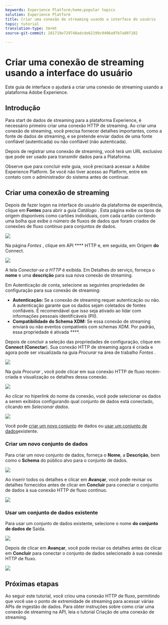 ```yaml
---
keywords: Experience Platform;home;popular topics
solution: Experience Platform
title: Criar uma conexão de streaming usando a interface do usuário
topic: tutorial
translation-type: tm+mt
source-git-commit: 181719e729748adcde62199c9406a97b7a807182

---
```



# Criar uma conexão de streaming usando a interface do usuário

Este guia de interface o ajudará a criar uma conexão de streaming usando a plataforma Adobe Experience.

## Introdução

Para start de dados de streaming para a plataforma Experience, é necessário primeiro criar uma conexão HTTP de streaming. Ao criar uma conexão de streaming, você precisa fornecer detalhes importantes, como a fonte de dados de streaming, e se pretende enviar dados de uma fonte confiável (autenticada) ou não confiável (não autenticada).

Depois de registrar uma conexão de streaming, você terá um URL exclusivo que pode ser usado para transmitir dados para a Plataforma.

Observe que para concluir este guia, você precisará acessar a Adobe Experience Platform. Se você não tiver acesso ao Platform, entre em contato com o administrador do sistema antes de continuar.

## Criar uma conexão de streaming

Depois de fazer logon na interface do usuário da plataforma de experiência, clique em **Fontes** para abrir a guia *Catálogo* . Esta página exibe os tipos de origem disponíveis como cartões individuais, com cada cartão contendo uma bolha que exibe o número de fluxos de dados que foram criados de conexões de fluxo contínuo para conjuntos de dados.

![](../images/streaming-ingestion/ui/click-sources.png)

Na página *Fontes* , clique em API **** HTTP e, em seguida, em Origem **do** Connect.

![](../images/streaming-ingestion/ui/click-connect-source.png)

A tela *Conectar-se a HTTP* é exibida. Em Detalhes *do* serviço, forneça o **nome** e uma **descrição** para sua nova conexão de streaming.

Em Autenticação *de* conta, selecione as seguintes propriedades de configuração para sua conexão de streaming:

- **Autenticação:** Se a conexão de streaming requer autenticação ou não. A autenticação garante que os dados sejam coletados de fontes confiáveis. É recomendável que isso seja ativado ao lidar com informações pessoais identificáveis (PII).
- **Compatibilidade do Schema XDM:** Se essa conexão de streaming enviará ou não eventos compatíveis com schemas XDM. Por padrão, essa propriedade é ativada ****.

Depois de concluir a seleção das propriedades de configuração, clique em **Connect (Conectar**). Sua conexão HTTP de streaming agora é criada e agora pode ser visualizada na guia *Procurar* na área de trabalho *Fontes* .

![](../images/streaming-ingestion/ui/http-sources-details.png)

Na guia *Procurar* , você pode clicar em sua conexão HTTP de fluxo recém-criada e visualização os detalhes dessa conexão.

![](../images/streaming-ingestion/ui/browse-sources.png)

Ao clicar no hiperlink do nome da conexão, você pode selecionar os dados a serem exibidos configurando qual conjunto de dados está conectado, clicando em *Selecionar dados*.

![](../images/streaming-ingestion/ui/select-data.png)

Você pode [criar um novo conjunto](#create-a-new-dataset) de dados ou [usar um conjunto de dados](#use-an-existing-dataset)existente.

### Criar um novo conjunto de dados

Para criar um novo conjunto de dados, forneça o **Nome**, a **Descrição**, bem como o **Schema** do público alvo para o conjunto de dados.

![](../images/streaming-ingestion/ui/create-new-dataset.png)

Ao inserir todos os detalhes e clicar em **Avançar**, você pode revisar os detalhes fornecidos antes de clicar em **Concluir** para conectar o conjunto de dados à sua conexão HTTP de fluxo contínuo.

![](../images/streaming-ingestion/ui/review-create-new-dataset.png)

### Usar um conjunto de dados existente

Para usar um conjunto de dados existente, selecione o nome **do conjunto de dados de** Saída.

![](../images/streaming-ingestion/ui/use-existing-dataset.png)

Depois de clicar em **Avançar**, você pode revisar os detalhes antes de clicar em **Concluir** para conectar o conjunto de dados selecionado à sua conexão HTTP de fluxo.

![](../images/streaming-ingestion/ui/review-existing-dataset.png)

## Próximas etapas

Ao seguir este tutorial, você criou uma conexão HTTP de fluxo, permitindo que você use o ponto de extremidade de streaming para acessar várias APIs de ingestão de dados. Para obter instruções sobre como criar uma conexão de streaming na API, leia o tutorial [](../tutorials/create-streaming-connection.md)Criação de uma conexão de streaming.
